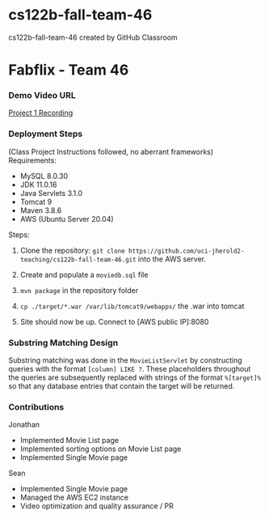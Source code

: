 # cs122b-fall-team-46
cs122b-fall-team-46 created by GitHub Classroom


# Fabflix - Team 46

### Demo Video URL
[Project 1 Recording](https://youtu.be/nYJDjfyUtsg)

### Deployment Steps
(Class Project Instructions followed, no aberrant frameworks)
Requirements:
* MySQL 8.0.30
* JDK 11.0.16
* Java Servlets 3.1.0
* Tomcat 9
* Maven 3.8.6
* AWS (Ubuntu Server 20.04)

Steps:
1. Clone the repository: `git clone https://github.com/uci-jherold2-teaching/cs122b-fall-team-46.git` into the AWS server.

2. Create and populate a `moviedb.sql` file

3. `mvn package` in the repository folder

4. `cp ./target/*.war /var/lib/tomcat9/webapps/` the .war into tomcat

5. Site should now be up. Connect to [AWS public IP]:8080

### Substring Matching Design

Substring matching was done in the `MovieListServlet` by constructing queries with the format `[column] LIKE ?`. These placeholders 
throughout the queries are subsequently replaced with strings of the format `%[target]%` so that any database entries that contain the target
will be returned.

### Contributions

Jonathan
- Implemented Movie List page
- Implemented sorting options on Movie List page
- Implemented Single Movie page

Sean
- Implemented Single Movie page
- Managed the AWS EC2 instance
- Video optimization and quality assurance / PR
